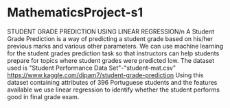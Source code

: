 # MathematicsProject-s1
STUDENT GRADE PREDICTION USING LINEAR REGRESSION/n
A Student Grade Prediction is a way of predicting a student grade based on his/her previous marks and various other parameters. We can use machine learning for the student grades prediction task so that instructors can help students prepare for topics where student grades were predicted low. 
The dataset used is "Student Performance Data Set"-"student-mat.csv"
https://www.kaggle.com/dipam7/student-grade-prediction
Using this dataset containing attributes of 396 Portuguese students and the features available we use linear regression to identify whether the student performs good in final grade exam.
